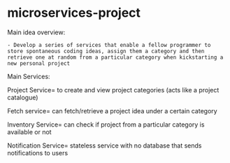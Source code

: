 # microservices-project

Main idea overview:

	- Develop a series of services that enable a fellow programmer to store spontaneous coding ideas, assign them a category and then retrieve one at random from a particular category when kickstarting a new personal project


Main Services:

Project Service= to create and view project categories (acts like a project catalogue)

Fetch service= can fetch/retrieve a project idea under a certain category

Inventory Service= can check if project from a particular category is available or not 

Notification Service= stateless service with no database that sends notifications to users

